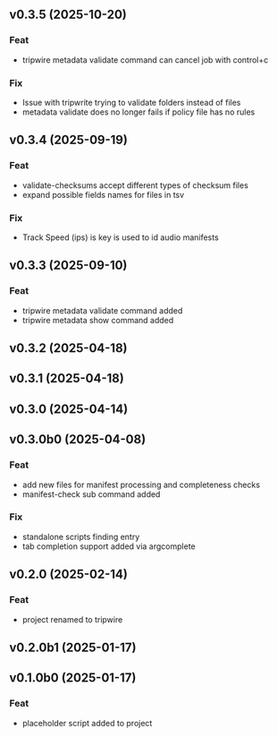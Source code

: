 ## v0.3.5 (2025-10-20)

### Feat

- tripwire metadata validate command can cancel job with control+c

### Fix

- Issue with tripwrite trying to validate folders instead of files
- metadata validate does no longer fails if policy file has no rules

## v0.3.4 (2025-09-19)

### Feat

- validate-checksums accept different types of checksum files
- expand possible fields names for files in tsv

### Fix

- Track Speed (ips) is key is used to id audio manifests

## v0.3.3 (2025-09-10)

### Feat

- tripwire metadata validate command added
- tripwire metadata show command added

## v0.3.2 (2025-04-18)

## v0.3.1 (2025-04-18)

## v0.3.0 (2025-04-14)

## v0.3.0b0 (2025-04-08)

### Feat

- add new files for manifest processing and completeness checks
- manifest-check sub command added

### Fix

- standalone scripts finding entry
- tab completion support added via argcomplete

## v0.2.0 (2025-02-14)

### Feat

- project renamed to tripwire

## v0.2.0b1 (2025-01-17)

## v0.1.0b0 (2025-01-17)

### Feat

- placeholder script added to project
